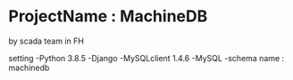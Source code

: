 # ProjectName : MachineDB
by scada team in FH

setting
-Python 3.8.5
  -Django
  -MySQLclient 1.4.6
-MySQL
  -schema name : machinedb
  
